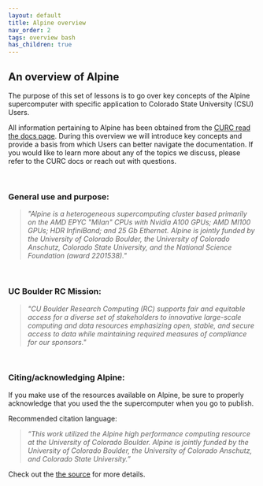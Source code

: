 ```yaml
---
layout: default
title: Alpine overview 
nav_order: 2
tags: overview bash
has_children: true
---
```



## An overview of Alpine

The purpose of this set of lessons is to go over key concepts of the Alpine supercomputer with specific application to Colorado State University (CSU) Users.  

All information pertaining to Alpine has been obtained from the [CURC read the docs page](https://curc.readthedocs.io/en/latest/index.html). During this overview we will introduce key concepts and provide a basis from which Users can better navigate the documentation. If you would like to learn more about any of the topics we discuss, please refer to the CURC docs or reach out with questions.

<br>

### General use and purpose:

> _"Alpine is a heterogeneous supercomputing cluster based primarily on the AMD EPYC "Milan" CPUs with Nvidia A100 GPUs; AMD MI100 GPUs; HDR InfiniBand; and 25 Gb Ethernet. Alpine is jointly funded by the University of Colorado Boulder, the University of Colorado Anschutz, Colorado State University, and the National Science Foundation (award 2201538)."_

<br>

### UC Boulder RC Mission:
> _"CU Boulder Research Computing (RC) supports fair and equitable access for a diverse set of
stakeholders to innovative large-scale computing and data resources emphasizing open, stable,
and secure access to data while maintaining required measures of compliance for our sponsors."_

<br>

### Citing/acknowledging Alpine:
If you make use of the resources available on Alpine, be sure to properly acknowledge that you used the the supercomputer when you go to publish.

Recommended citation language:
> _“This work utilized the Alpine high performance computing resource at the University of Colorado Boulder. Alpine is jointly funded by the University of Colorado Boulder, the University of Colorado Anschutz, and Colorado State University.”_

Check out the [the source](https://www.colorado.edu/rc/resources/citations) for more details.
